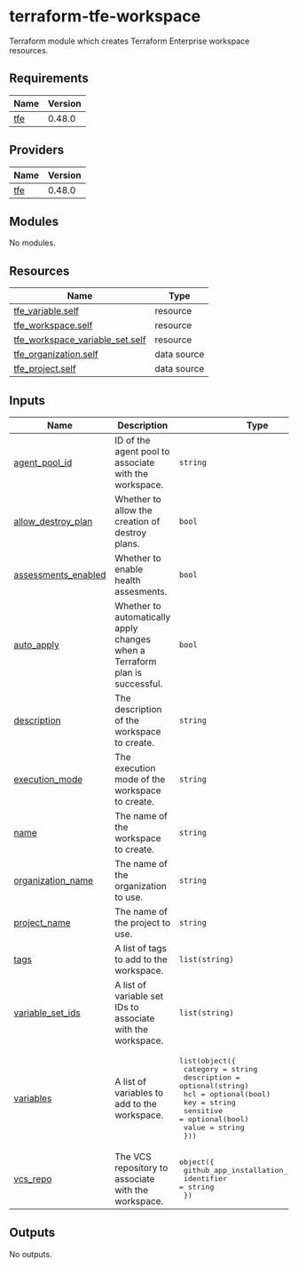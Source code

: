 # terraform-tfe-workspace
Terraform module which creates Terraform Enterprise workspace resources.

<!-- BEGIN_TF_DOCS -->
## Requirements

| Name | Version |
|------|---------|
| <a name="requirement_tfe"></a> [tfe](#requirement\_tfe) | 0.48.0 |

## Providers

| Name | Version |
|------|---------|
| <a name="provider_tfe"></a> [tfe](#provider\_tfe) | 0.48.0 |

## Modules

No modules.

## Resources

| Name | Type |
|------|------|
| [tfe_variable.self](https://registry.terraform.io/providers/hashicorp/tfe/0.48.0/docs/resources/variable) | resource |
| [tfe_workspace.self](https://registry.terraform.io/providers/hashicorp/tfe/0.48.0/docs/resources/workspace) | resource |
| [tfe_workspace_variable_set.self](https://registry.terraform.io/providers/hashicorp/tfe/0.48.0/docs/resources/workspace_variable_set) | resource |
| [tfe_organization.self](https://registry.terraform.io/providers/hashicorp/tfe/0.48.0/docs/data-sources/organization) | data source |
| [tfe_project.self](https://registry.terraform.io/providers/hashicorp/tfe/0.48.0/docs/data-sources/project) | data source |

## Inputs

| Name | Description | Type | Default | Required |
|------|-------------|------|---------|:--------:|
| <a name="input_agent_pool_id"></a> [agent\_pool\_id](#input\_agent\_pool\_id) | ID of the agent pool to associate with the workspace. | `string` | `null` | no |
| <a name="input_allow_destroy_plan"></a> [allow\_destroy\_plan](#input\_allow\_destroy\_plan) | Whether to allow the creation of destroy plans. | `bool` | `false` | no |
| <a name="input_assessments_enabled"></a> [assessments\_enabled](#input\_assessments\_enabled) | Whether to enable health assesments. | `bool` | `false` | no |
| <a name="input_auto_apply"></a> [auto\_apply](#input\_auto\_apply) | Whether to automatically apply changes when a Terraform plan is successful. | `bool` | `false` | no |
| <a name="input_description"></a> [description](#input\_description) | The description of the workspace to create. | `string` | n/a | yes |
| <a name="input_execution_mode"></a> [execution\_mode](#input\_execution\_mode) | The execution mode of the workspace to create. | `string` | `"remote"` | no |
| <a name="input_name"></a> [name](#input\_name) | The name of the workspace to create. | `string` | n/a | yes |
| <a name="input_organization_name"></a> [organization\_name](#input\_organization\_name) | The name of the organization to use. | `string` | n/a | yes |
| <a name="input_project_name"></a> [project\_name](#input\_project\_name) | The name of the project to use. | `string` | n/a | yes |
| <a name="input_tags"></a> [tags](#input\_tags) | A list of tags to add to the workspace. | `list(string)` | `[]` | no |
| <a name="input_variable_set_ids"></a> [variable\_set\_ids](#input\_variable\_set\_ids) | A list of variable set IDs to associate with the workspace. | `list(string)` | `[]` | no |
| <a name="input_variables"></a> [variables](#input\_variables) | A list of variables to add to the workspace. | <pre>list(object({<br>    category    = string<br>    description = optional(string)<br>    hcl         = optional(bool)<br>    key         = string<br>    sensitive   = optional(bool)<br>    value       = string<br>  }))</pre> | `[]` | no |
| <a name="input_vcs_repo"></a> [vcs\_repo](#input\_vcs\_repo) | The VCS repository to associate with the workspace. | <pre>object({<br>    github_app_installation_id = string<br>    identifier                 = string<br>  })</pre> | `null` | no |

## Outputs

No outputs.
<!-- END_TF_DOCS -->